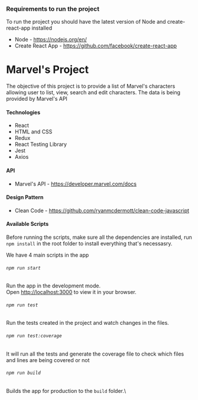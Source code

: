 ### Requirements to run the project
To run the project you should have the latest version of Node and create-react-app installed

* Node - https://nodejs.org/en/
* Create React App - https://github.com/facebook/create-react-app

# Marvel's Project
The objective of this project is to provide a list of Marvel's characters allowing user to list, view, search and edit characters. The data is being provided by Marvel's API

#### Technologies
* React
* HTML and CSS
* Redux
* React Testing Library
* Jest
* Axios

#### API
* Marvel's API - https://developer.marvel.com/docs

#### Design Pattern
* Clean Code - https://github.com/ryanmcdermott/clean-code-javascript

#### Available Scripts
Before running the scripts, make sure all the dependencies are installed, run `npm install` in the root folder to install everything that's necessasry.

We have 4 main scripts in the app

###### `npm run start`
Run the app in the development mode.\
Open [http://localhost:3000](http://localhost:3000) to view it in your browser.

###### `npm run test`
Run the tests created in the project and watch changes in the files.

###### `npm run test:coverage`
It will run all the tests and generate the coverage file to check which files and lines are being covered or not

###### `npm run build`
Builds the app for production to the `build` folder.\